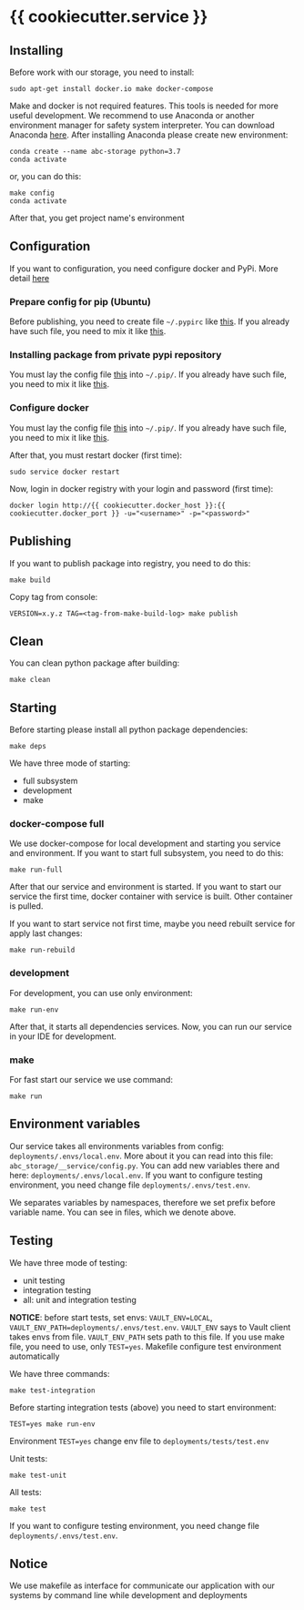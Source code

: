 # {{ cookiecutter.service }}

## Installing

Before work with our storage, you need to install:

    sudo apt-get install docker.io make docker-compose
    
Make and docker is not required features. This tools is needed for more useful development. We recommend to use Anaconda
or another environment manager for safety system interpreter. You can download Anaconda 
[here](https://www.anaconda.com/). After installing Anaconda please create new environment:

    conda create --name abc-storage python=3.7
    conda activate
    
or, you can do this:

    make config
    conda activate
    
After that, you get project name's environment
    
## Configuration

If you want to configuration, you need configure docker and PyPi. More detail [here](https://github.com/U-Company/notes/tree/master/deployments)

### Prepare config for pip (Ubuntu)

Before publishing, you need to create file `~/.pypirc` like [this](deployments/.secrets/.pypirc). If you already have 
such file, you need to mix it like [this](deployments/.secrets/.pypirc_mixed).
    
### Installing package from private pypi repository

You must lay the config file [this](deployments/.secrets/pip.conf) into `~/.pip/`. If you already have 
such file, you need to mix it like [this](deployments/.secrets/pip.conf_mixed).
                   
### Configure docker

You must lay the config file [this](deployments/.secrets/daemon.json) into `~/.pip/`. If you already have 
such file, you need to mix it like [this](deployments/.secrets/daemon.json_mixed).
    
After that, you must restart docker (first time):

    sudo service docker restart

Now, login in docker registry with your login and password (first time):

    docker login http://{{ cookiecutter.docker_host }}:{{ cookiecutter.docker_port }} -u="<username>" -p="<password>"
    
## Publishing
    
If you want to publish package into registry, you need to do this:

    make build
    
Copy tag from console:

    VERSION=x.y.z TAG=<tag-from-make-build-log> make publish
    
## Clean

You can clean python package after building:

    make clean

## Starting 

Before starting please install all python package dependencies:

    make deps

We have three mode of starting:

- full subsystem
- development
- make

### docker-compose full

We use docker-compose for local development and starting you service and environment. If you want to start full 
subsystem, you need to do this:

    make run-full 
    
After that our service and environment is started. If you want to start our service the first time, docker container 
with service is built. Other container is pulled.
 
If you want to start service not first time, maybe you need rebuilt service for apply last changes:

    make run-rebuild
    
### development

For development, you can use only environment:

    make run-env
    
After that, it starts all dependencies services. Now, you can run our service in your IDE for development.    

### make 

For fast start our service we use command:

    make run 

## Environment variables

Our service takes all environments variables from config: `deployments/.envs/local.env`. More about it you can read into
this file: `abc_storage/__service/config.py`. You can add new variables there and here: `deployments/.envs/local.env`. If you want to configure testing environment, you need change file `deployments/.envs/test.env`.

We separates variables by namespaces, therefore we set prefix before variable name. You can see in files, which we 
denote above. 

## Testing

We have three mode of testing:

- unit testing
- integration testing
- all: unit and integration testing

**NOTICE**: before start tests, set envs: `VAULT_ENV=LOCAL`, `VAULT_ENV_PATH=deployments/.envs/test.env`. `VAULT_ENV` says to Vault client takes envs from file. `VAULT_ENV_PATH` sets path to this file. If you use make file, you need to use, only `TEST=yes`. Makefile configure test environment automatically

We have three commands:

    make test-integration
 
Before starting integration tests (above) you need to start environment:

    TEST=yes make run-env
    
Environment `TEST=yes` change env file to `deployments/tests/test.env`
      
Unit tests:

    make test-unit
      
All tests:

    make test

If you want to configure testing environment, you need change file `deployments/.envs/test.env`.
    
## Notice

We use makefile as interface for communicate our application with our systems by command line while development and
deployments
    
